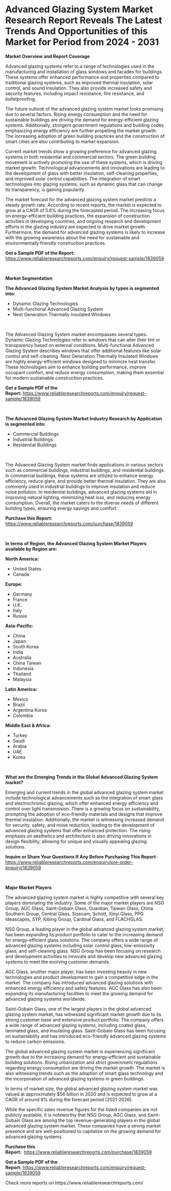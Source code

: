 <p><h1>Advanced Glazing System Market Research Report Reveals The Latest Trends And Opportunities of this Market for Period from 2024 - 2031</h1></p><p><strong>Market Overview and Report Coverage</strong></p>
<p><p>Advanced glazing systems refer to a range of technologies used in the manufacturing and installation of glass windows and facades for buildings. These systems offer enhanced performance and properties compared to traditional glazing systems, such as improved thermal insulation, solar control, and sound insulation. They also provide increased safety and security features, including impact resistance, fire resistance, and bulletproofing.</p><p>The future outlook of the advanced glazing system market looks promising due to several factors. Rising energy consumption and the need for sustainable buildings are driving the demand for energy-efficient glazing systems. Additionally, stringent government regulations and building codes emphasizing energy efficiency are further propelling the market growth. The increasing adoption of green building practices and the construction of smart cities are also contributing to market expansion.</p><p>Current market trends show a growing preference for advanced glazing systems in both residential and commercial sectors. The green building movement is actively promoting the use of these systems, which is driving market growth. Technological advancements and innovations are leading to the development of glass with better insulation, self-cleaning properties, and improved solar control capabilities. The integration of smart technologies into glazing systems, such as dynamic glass that can change its transparency, is gaining popularity.</p><p>The market forecast for the advanced glazing system market predicts a steady growth rate. According to recent reports, the market is expected to grow at a CAGR of 5.6% during the forecasted period. The increasing focus on energy-efficient building practices, the expansion of construction activities in developing countries, and ongoing research and development efforts in the glazing industry are expected to drive market growth. Furthermore, the demand for advanced glazing systems is likely to increase with the growing awareness about the need for sustainable and environmentally friendly construction practices.</p></p>
<p><strong>Get a Sample PDF of the Report:</strong> <a href="https://www.reliableresearchreports.com/enquiry/request-sample/1839059">https://www.reliableresearchreports.com/enquiry/request-sample/1839059</a></p>
<p>&nbsp;</p>
<p><strong>Market Segmentation</strong></p>
<p><strong>The Advanced Glazing System Market Analysis by types is segmented into:</strong></p>
<p><ul><li>Dynamic Glazing Technologies</li><li>Multi-functional Advanced Glazing System</li><li>Next Generation Thermally Insulated Windows</li></ul></p>
<p>&nbsp;</p>
<p><p>The Advanced Glazing System market encompasses several types. Dynamic Glazing Technologies refer to windows that can alter their tint or transparency based on external conditions. Multi-functional Advanced Glazing System describes windows that offer additional features like solar control and self-cleaning. Next Generation Thermally Insulated Windows are highly energy-efficient windows designed to minimize heat transfer. These technologies aim to enhance building performance, improve occupant comfort, and reduce energy consumption, making them essential for modern sustainable construction practices.</p></p>
<p><strong>Get a Sample PDF of the Report:</strong>&nbsp;<a href="https://www.reliableresearchreports.com/enquiry/request-sample/1839059">https://www.reliableresearchreports.com/enquiry/request-sample/1839059</a></p>
<p>&nbsp;</p>
<p><strong>The Advanced Glazing System Market Industry Research by Application is segmented into:</strong></p>
<p><ul><li>Commercial Buildings</li><li>Industrial Buildings</li><li>Residential Buildings</li></ul></p>
<p>&nbsp;</p>
<p><p>The Advanced Glazing System market finds applications in various sectors such as commercial buildings, industrial buildings, and residential buildings. In commercial buildings, these systems are utilized to enhance energy efficiency, reduce glare, and provide better thermal insulation. They are also commonly used in industrial buildings to improve insulation and reduce noise pollution. In residential buildings, advanced glazing systems aid in improving natural lighting, minimizing heat loss, and reducing energy consumption. Overall, the market caters to the diverse needs of different building types, ensuring energy savings and comfort.</p></p>
<p><strong>Purchase this Report:</strong>&nbsp; <a href="https://www.reliableresearchreports.com/purchase/1839059">https://www.reliableresearchreports.com/purchase/1839059</a></p>
<p>&nbsp;</p>
<p><strong>In terms of Region, the Advanced Glazing System Market Players available by Region are:</strong></p>
<p>
    <p> <strong> North America: </strong>
        <ul>
            <li>United States</li>
            <li>Canada</li>
        </ul>
        </p> 
    <p> <strong> Europe: </strong>
        <ul>
            <li>Germany</li>
            <li>France</li>
            <li>U.K.</li>
            <li>Italy</li>
            <li>Russia</li>
        </ul>
        </p> 
    <p> <strong> Asia-Pacific: </strong>
        <ul>
            <li>China</li>
            <li>Japan</li>
            <li>South Korea</li>
            <li>India</li>
            <li>Australia</li>
            <li>China Taiwan</li>
            <li>Indonesia</li>
            <li>Thailand</li>
            <li>Malaysia</li>
        </ul>
        </p> 
    <p> <strong> Latin America: </strong>
        <ul>
            <li>Mexico</li>
            <li>Brazil</li>
            <li>Argentina Korea</li>
            <li>Colombia</li>
        </ul>
        </p> 
    <p> <strong> Middle East & Africa: </strong>
        <ul>
            <li>Turkey</li>
            <li>Saudi</li>
            <li>Arabia</li>
            <li>UAE</li>
            <li>Korea</li>
        </ul>
    </p>
    </p>
<p>&nbsp;</p>
<p><strong>What are the Emerging Trends in the Global Advanced Glazing System market?</strong></p>
<p><p>Emerging and current trends in the global advanced glazing system market include technological advancements such as the integration of smart glass and electrochromic glazing, which offer enhanced energy efficiency and control over light transmission. There is a growing focus on sustainability, prompting the adoption of eco-friendly materials and designs that improve thermal insulation. Additionally, the market is witnessing increased demand for security, safety, and noise reduction, leading to the development of advanced glazing systems that offer enhanced protection. The rising emphasis on aesthetics and architecture is also driving innovations in design flexibility, allowing for unique and visually appealing glazing solutions.</p></p>
<p><strong>Inquire or Share Your Questions If Any Before Purchasing This Report</strong>- <a href="https://www.reliableresearchreports.com/enquiry/pre-order-enquiry/1839059">https://www.reliableresearchreports.com/enquiry/pre-order-enquiry/1839059</a></p>
<p>&nbsp;</p>
<p><strong>Major Market Players</strong></p>
<p><p>The advanced glazing system market is highly competitive with several key players dominating the industry. Some of the major market players are NSG Group, AGC Glass, Saint-Gobain Glass, Guardian, Taiwan Glass, China Southern Group, Central Glass, Sisecam, Schott, Xinyi Glass, PPG Ideascapes, SYP, Kibing Group, Cardinal Glass, and FLACHGLAS.</p><p>NSG Group, a leading player in the global advanced glazing system market, has been expanding its product portfolio to cater to the increasing demand for energy-efficient glass solutions. The company offers a wide range of advanced glazing systems including solar control glass, low-emissivity glass, and self-cleaning glass. NSG Group has been focusing on research and development activities to innovate and develop new advanced glazing systems to meet the evolving customer demands.</p><p>AGC Glass, another major player, has been investing heavily in new technologies and product development to gain a competitive edge in the market. The company has introduced advanced glazing solutions with enhanced energy efficiency and safety features. AGC Glass has also been expanding its manufacturing facilities to meet the growing demand for advanced glazing systems worldwide.</p><p>Saint-Gobain Glass, one of the largest players in the global advanced glazing system market, has witnessed significant market growth due to its strong customer base and extensive product portfolio. The company offers a wide range of advanced glazing systems, including coated glass, laminated glass, and insulating glass. Saint-Gobain Glass has been focusing on sustainability and has introduced eco-friendly advanced glazing systems to reduce carbon emissions.</p><p>The global advanced glazing system market is experiencing significant growth due to the increasing demand for energy-efficient and sustainable building solutions. Rising urbanization and strict government regulations regarding energy consumption are driving the market growth. The market is also witnessing trends such as the adoption of smart glass technology and the incorporation of advanced glazing systems in green buildings.</p><p>In terms of market size, the global advanced glazing system market was valued at approximately $56 billion in 2020 and is expected to grow at a CAGR of around 9% during the forecast period (2021-2026).</p><p>While the specific sales revenue figures for the listed companies are not publicly available, it is noteworthy that NSG Group, AGC Glass, and Saint-Gobain Glass are among the top revenue-generating players in the global advanced glazing system market. These companies have a strong market presence and are well-positioned to capitalize on the growing demand for advanced glazing systems.</p></p>
<p><strong>Purchase this Report:</strong>&nbsp;&nbsp;<a href="https://www.reliableresearchreports.com/purchase/1839059">https://www.reliableresearchreports.com/purchase/1839059</a></p>
<p></p>
<p><strong>Get a Sample PDF of the Report:</strong>&nbsp;<a href="https://www.reliableresearchreports.com/enquiry/request-sample/1839059">https://www.reliableresearchreports.com/enquiry/request-sample/1839059</a></p>
<p>Check more reports on https://www.reliableresearchreports.com/</p>